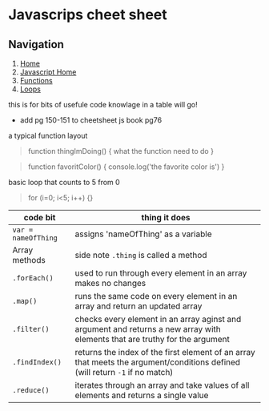 # Javascrips cheet sheet


## Navigation
1. [Home](README.md)
1. [Javascript Home](javascript-notes-home.md)
1. [Functions](/Js-note-pages/function-notes.md)
1. [Loops](/Js-note-pages/loop-notes.md)




this is for bits of usefule code knowlage in a table will go!
- add pg 150-151 to cheetsheet
js book pg76

a typical function layout

> function thingImDoing() {
    what the function need to do
    }

> function favoritColor() {
    console.log('the favorite color is')
    }

basic loop that counts to 5 from 0

> for (i=0; i<5; i++) {}


**code bit** | **thing it does**
-------------|------------------
`var = nameOfThing` | assigns 'nameOfThing' as a variable
Array methods | side note `.thing` is called a method
`.forEach()` | used to run through every element in an array makes no changes
`.map()` | runs the same code on every element in an array and return an updated array
`.filter()` | checks every element in an array aginst and argument and returns a new array with elements that are truthy for the argument
`.findIndex()` | returns the index of the first element of an array that meets the argument/conditions defined (will return `-1` if no match)
`.reduce()` | iterates through an array and take values of all elements and returns a single value

